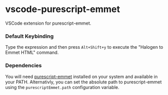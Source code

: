 # vscode-purescript-emmet

VSCode extension for purescript-emmet.

### Default Keybinding

Type the expression and then press `Alt+Shift+y` to execute the "Halogen to Emmet HTML" command.

### Dependencies

You will need [purescript-emmet](https://github.com/kRITZCREEK/purescript-emmet) installed on your system and
available in your PATH.  Alternativly, you can set the absolute path to purescript-emmet using the `purescriptEmmet.path`
configuration variable.